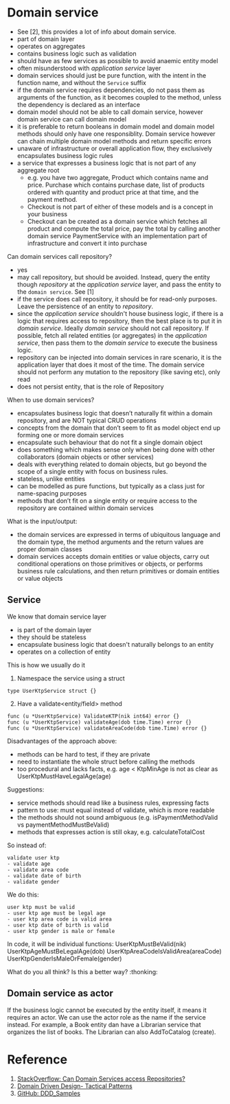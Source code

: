 # Domain service

- See [2], this provides a lot of info about domain service.
- part of domain layer
- operates on aggregates
- contains business logic such as validation
- should have as few services as possible to avoid anaemic entity model
- often misunderstood with _application service_ layer
- domain services should just be pure function, with the intent in the function name, and without the `Service` suffix
- if the domain service requires dependencies, do not pass them as arguments of the function, as it becomes coupled to the method, unless the dependency is declared as an interface
- domain model should not be able to call domain service, however domain service can call domain model
- it is preferable to return booleans in domain model and domain model methods should only have one responsiblity. Domain service however can chain multiple domain model methods and return specific errors
- unaware of infrastructure or overall application flow, they exclusively encapsulates business logic rules
- a service that expresses a business logic that is not part of any aggregate root
    - e.g. you have two aggregate, Product which contains name and price. Purchase which contains purchase date, list of products ordered with quantity and product price at that time, and the payment method.
    - Checkout is not part of either of these models and is a concept in your business
    - Checkout can be created as  a domain service which fetches all product and compute the total price, pay the total by calling another domain service PaymentService with an implementation part of infrastructure and convert it into purchase 

Can domain services call repository?
- yes
- may call repository, but should be avoided. Instead, query the entity though _repository_ at the _application service_ layer, and pass the entity to the `domain service`. See [1]
- if the service does call repository, it should be for read-only purposes. Leave the persistence of an entity to _repository_.
- since the _application service_ shouldn't house business logic, if there is a logic that requires access to repository, then the best place is to put it in _domain service_. Ideally _domain service_ should not call repository. If possible, fetch all related entities (or aggregates) in the _application service_, then pass them to the _domain service_ to execute the business logic.
- repository can be injected into domain services in rare scenario, it is the application layer that does it most of the time. The domain service should not perform any mutation to the repository (like saving etc), only read
- does not persist entity, that is the role of Repository


When to use domain services?
- encapsulates business logic that doesn’t naturally fit within a domain repository, and are NOT typical CRUD operations
- concepts from the domain that don’t seem to fit as model object end up forming one or more domain services
- encapsulate such behaviour that do not fit a single domain object
- does something which makes sense only when being done with other collaborators (domain objects or other services)
- deals with everything related to domain objects, but go beyond the scope of a single entity with focus on business rules.
- stateless, unlike entities
- can be modelled as pure functions, but typically as a class just for name-spacing purposes
- methods that don’t fit on a single entity or require access to the repository are contained within domain services

What is the input/output:
- the domain services are expressed in terms of ubiquitous language and the domain type, the method arguments and the return values are proper domain classes
- domain services accepts domain entities or value objects, carry out conditional operations on those primitives or objects, or performs business rule calculations, and then return primitives or domain entities or value objects

## Service

We know that domain service layer
- is part of the domain layer
- they should be stateless 
- encapsulate business logic that doesn't naturally belongs to an entity
- operates on a collection of entity

This is how we usually do it
1. Namespace the service using a struct
```
type UserKtpService struct {}
```
2. Have a validate<entity/field> method
```
func (u *UserKtpService) ValidateKTP(nik int64) error {}
func (u *UserKtpService) validateAge(dob time.Time) error {}
func (u *UserKtpService) validateAreaCode(dob time.Time) error {}
```

Disadvantages of the approach above:
- methods can be hard to test, if they are private
- need to instantiate the whole struct before calling the methods
- too procedural and lacks facts, e.g. age < KtpMinAge is not as clear as UserKtpMustHaveLegalAge(age)

Suggestions:
- service methods should read like a business rules, expressing facts
- pattern to use: <entity> must equal <fact> instead of validate<entity>, which is more readable
- the methods should not sound ambiguous (e.g. isPaymentMethodValid vs paymentMethodMustBeValid)
- methods that expresses action is still okay, e.g. calculateTotalCost

So instead of:
```
validate user ktp
- validate age
- validate area code
- validate date of birth
- validate gender
```
We do this:
```
user ktp must be valid
- user ktp age must be legal age
- user ktp area code is valid area
- user ktp date of birth is valid
- user ktp gender is male or female
```
In code, it will be individual functions:
UserKtpMustBeValid(nik)
UserKtpAgeMustBeLegalAge(dob)
UserKtpAreaCodeIsValidArea(areaCode)
UserKtpGenderIsMaleOrFemale(gender)

What do you all think? Is this a better way? :thonking:

## Domain service as actor

If the business logic cannot be executed by the entity itself, it means it requires an actor. We can use the actor role as the name if the service instead. For example, a Book entity dan have a Librarian service that organizes the list of books. The Librarian can also AddToCatalog (create).


# Reference

1. [StackOverflow: Can Domain Services access Repositories?](https://stackoverflow.com/questions/26930131/can-domain-services-access-repositories)
2. [Domain Driven Design- Tactical Patterns](http://domaindrivendesigns.blogspot.com/2018/11/domain-services-domain-model-domain.html?m=0)
3. [GitHub: DDD_Samples](https://github.com/VaughnVernon/IDDD_Samples)
